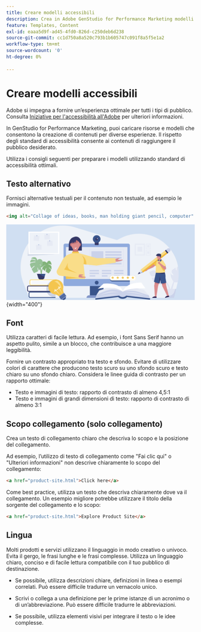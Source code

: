 ```yaml
---
title: Creare modelli accessibili
description: Crea in Adobe GenStudio for Performance Marketing modelli in grado di raggiungere più tipi di pubblico e fornire un’esperienza ottimale.
feature: Templates, Content
exl-id: eaaa5d9f-ad45-4fd0-826d-c250deb6d238
source-git-commit: cc1d750a8a520c793b1b605747c091f8a5f5e1a2
workflow-type: tm+mt
source-wordcount: '0'
ht-degree: 0%

---
```


# Creare modelli accessibili

Adobe si impegna a fornire un’esperienza ottimale per tutti i tipi di pubblico. Consulta [Iniziative per l&#39;accessibilità all&#39;Adobe](https://www.adobe.com/trust/accessibility/initiatives.html) per ulteriori informazioni.

In GenStudio for Performance Marketing, puoi caricare risorse e modelli che consentono la creazione di contenuti per diverse esperienze. Il rispetto degli standard di accessibilità consente ai contenuti di raggiungere il pubblico desiderato.

Utilizza i consigli seguenti per preparare i modelli utilizzando standard di accessibilità ottimali.

## Testo alternativo

Fornisci alternative testuali per il contenuto non testuale, ad esempio le immagini.

```html
<img alt="Collage of ideas, books, man holding giant pencil, computer" src="card-create-assets.png">
```

![Collage di idee, libri, uomo con matita gigante, computer](/help/assets/card-create-assets.png){width="400"}

## Font

Utilizza caratteri di facile lettura. Ad esempio, i font Sans Serif hanno un aspetto pulito, simile a un blocco, che contribuisce a una maggiore leggibilità.

Fornire un contrasto appropriato tra testo e sfondo. Evitare di utilizzare colori di carattere che producono testo scuro su uno sfondo scuro e testo chiaro su uno sfondo chiaro. Considera le linee guida di contrasto per un rapporto ottimale:

- Testo e immagini di testo: rapporto di contrasto di almeno 4,5:1
- Testo e immagini di grandi dimensioni di testo: rapporto di contrasto di almeno 3:1

## Scopo collegamento (solo collegamento)

Crea un testo di collegamento chiaro che descriva lo scopo e la posizione del collegamento.

Ad esempio, l’utilizzo di testo di collegamento come &quot;Fai clic qui&quot; o &quot;Ulteriori informazioni&quot; non descrive chiaramente lo scopo del collegamento:

```html
<a href="product-site.html">Click here</a>
```

Come best practice, utilizza un testo che descriva chiaramente dove va il collegamento. Un esempio migliore potrebbe utilizzare il titolo della sorgente del collegamento e lo scopo:

```html
<a href="product-site.html">Explore Product Site</a>
```

## Lingua

Molti prodotti e servizi utilizzano il linguaggio in modo creativo o univoco. Evita il gergo, le frasi lunghe e le frasi complesse. Utilizza un linguaggio chiaro, conciso e di facile lettura compatibile con il tuo pubblico di destinazione.

- Se possibile, utilizza descrizioni chiare, definizioni in linea o esempi correlati. Può essere difficile tradurre un vernacolo unico.

- Scrivi o collega a una definizione per le prime istanze di un acronimo o di un’abbreviazione. Può essere difficile tradurre le abbreviazioni.

- Se possibile, utilizza elementi visivi per integrare il testo o le idee complesse.

